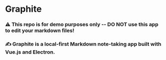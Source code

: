 # Graphite 
### ⚠️ This repo is for demo purposes only -- DO NOT use this app to edit your markdown files!
### ✍️ Graphite is a local-first Markdown note-taking app built with Vue.js and Electron.

